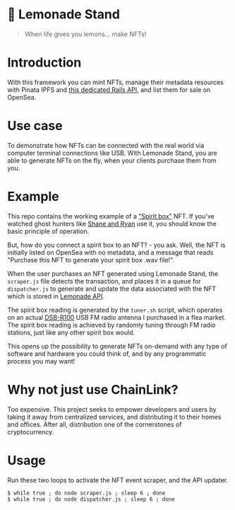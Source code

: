 # 🍋 Lemonade Stand

> When life gives you lemons... make NFTs!

# Introduction

With this framework you can mint NFTs, manage their metadata resources with Pinata IPFS and [this dedicated Rails API](https://www.github.com/voscarmv/pinata_api), and list them for sale on OpenSea.

# Use case

To demonstrate how NFTs can be connected with the real world via computer terminal connections like USB. With Lemonade Stand, you are able to generate NFTs on the fly, when your clients purchase them from you.

# Example

This repo contains the working example of a ["Spirit box"](https://www.youtube.com/watch?v=tQ3fKc17BIU) NFT. If you've watched ghost hunters like [Shane and Ryan](https://www.youtube.com/watch?v=XHXLbp7x3MM) use it, you should know the basic principle of operation.

But, how do you connect a spirit box to an NFT? - you ask. Well, the NFT is initially listed on OpenSea with no metadata, and a message that reads "Purchase this NFT to generate your spirit box .wav file!".

When the user purchases an NFT generated using Lemonade Stand, the `scraper.js` file detects the transaction, and places it in a queue for `dispatcher.js` to generate and update the data associated with the NFT which is stored in [Lemonade API](https://www.github.com/voscarmv/lemonade_api).

The spirit box reading is generated by the `tuner.sh` script, which operates on an actual [DSB-R100](https://angerman.net/articles/radio/) USB FM radio antenna I purchased in a flea market. The spirit box reading is achieved by randomly tuning through FM radio stations, just like any other spirit box would.

This opens up the possibility to generate NFTs on-demand with any type of software and hardware you could think of, and by any programmatic process you may want!

# Why not just use ChainLink?

Too expensive. This project seeks to empower developers and users by taking it away from centralized services, and distributing it to their homes and offices. After all, distribution one of the cornerstones of cryptocurrency.

# Usage

Run these two loops to activate the NFT event scraper, and the API updater.

```
$ while true ; do node scraper.js ; sleep 6 ; done
$ while true ; do node dispatcher.js ; sleep 6 ; done
```
